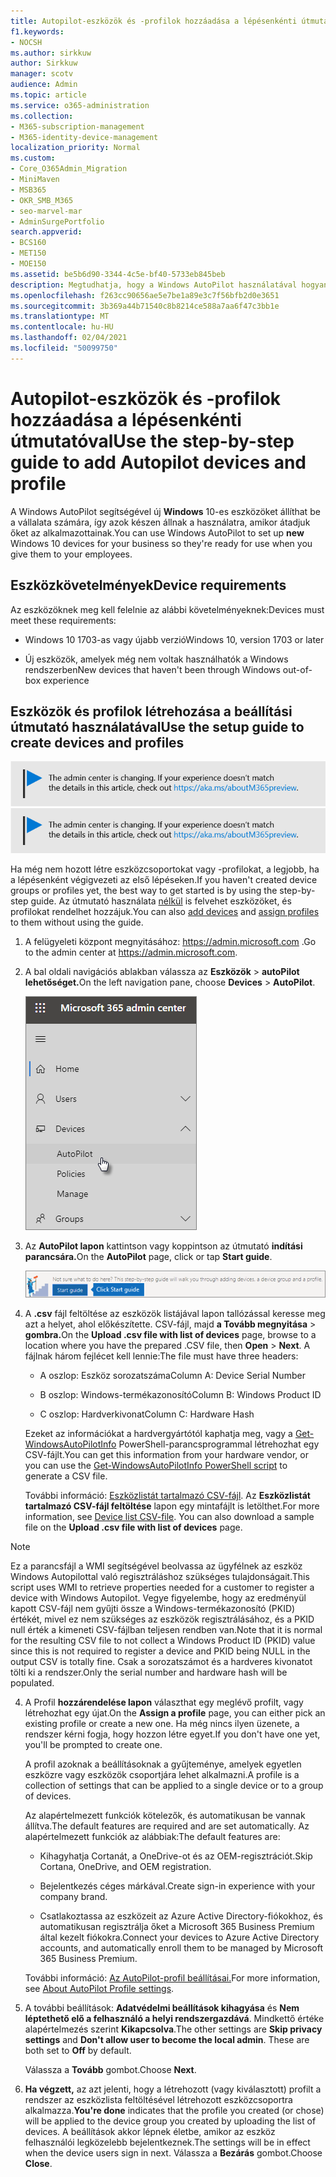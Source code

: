```yaml
---
title: Autopilot-eszközök és -profilok hozzáadása a lépésenkénti útmutatóval
f1.keywords:
- NOCSH
ms.author: sirkkuw
author: Sirkkuw
manager: scotv
audience: Admin
ms.topic: article
ms.service: o365-administration
ms.collection:
- M365-subscription-management
- M365-identity-device-management
localization_priority: Normal
ms.custom:
- Core_O365Admin_Migration
- MiniMaven
- MSB365
- OKR_SMB_M365
- seo-marvel-mar
- AdminSurgePortfolio
search.appverid:
- BCS160
- MET150
- MOE150
ms.assetid: be5b6d90-3344-4c5e-bf40-5733eb845beb
description: Megtudhatja, hogy a Windows AutoPilot használatával hogyan állíthat be új Windows 10-es eszközöket a vállalata számára, hogy készen álljanak az alkalmazottak használatára.
ms.openlocfilehash: f263cc90656ae5e7be1a89e3c7f56bfb2d0e3651
ms.sourcegitcommit: 3b369a44b71540c8b8214ce588a7aa6f47c3bb1e
ms.translationtype: MT
ms.contentlocale: hu-HU
ms.lasthandoff: 02/04/2021
ms.locfileid: "50099750"
---
```

# <a name="use-the-step-by-step-guide-to-add-autopilot-devices-and-profile"></a><span data-ttu-id="1b77e-103">Autopilot-eszközök és -profilok hozzáadása a lépésenkénti útmutatóval</span><span class="sxs-lookup"><span data-stu-id="1b77e-103">Use the step-by-step guide to add Autopilot devices and profile</span></span>

<span data-ttu-id="1b77e-104">A Windows AutoPilot segítségével új **Windows** 10-es eszközöket állíthat be a vállalata számára, így azok készen állnak a használatra, amikor átadjuk őket az alkalmazottainak.</span><span class="sxs-lookup"><span data-stu-id="1b77e-104">You can use Windows AutoPilot to set up **new** Windows 10 devices for your business so they're ready for use when you give them to your employees.</span></span>
  
## <a name="device-requirements"></a><span data-ttu-id="1b77e-105">Eszközkövetelmények</span><span class="sxs-lookup"><span data-stu-id="1b77e-105">Device requirements</span></span>

<span data-ttu-id="1b77e-106">Az eszközöknek meg kell felelnie az alábbi követelményeknek:</span><span class="sxs-lookup"><span data-stu-id="1b77e-106">Devices must meet these requirements:</span></span>
  
- <span data-ttu-id="1b77e-107">Windows 10 1703-as vagy újabb verzió</span><span class="sxs-lookup"><span data-stu-id="1b77e-107">Windows 10, version 1703 or later</span></span>
    
- <span data-ttu-id="1b77e-108">Új eszközök, amelyek még nem voltak használhatók a Windows rendszerben</span><span class="sxs-lookup"><span data-stu-id="1b77e-108">New devices that haven't been through Windows out-of-box experience</span></span>
    
## <a name="use-the-setup-guide-to-create-devices-and-profiles"></a><span data-ttu-id="1b77e-109">Eszközök és profilok létrehozása a beállítási útmutató használatával</span><span class="sxs-lookup"><span data-stu-id="1b77e-109">Use the setup guide to create devices and profiles</span></span>

<span data-ttu-id="1b77e-110">[![A megjelenő címke figyelmeztet a felügyeleti központ változásaira, további részleteket itt talál: aka.ms/aboutM365preview.](../media/m365admincenterchanging.png)](https://docs.microsoft.com/office365/admin/microsoft-365-admin-center-preview)</span><span class="sxs-lookup"><span data-stu-id="1b77e-110">[![Label to let you know the admin center is changing and you can find more details at aka.ms/aboutM365preview.](../media/m365admincenterchanging.png)](https://docs.microsoft.com/office365/admin/microsoft-365-admin-center-preview)</span></span>

<span data-ttu-id="1b77e-111">Ha még nem hozott létre eszközcsoportokat vagy -profilokat, a legjobb, ha a lépésenként végigvezeti az első lépéseken.</span><span class="sxs-lookup"><span data-stu-id="1b77e-111">If you haven't created device groups or profiles yet, the best way to get started is by using the step-by-step guide.</span></span> <span data-ttu-id="1b77e-112">Az útmutató használata [](create-and-edit-autopilot-profiles.md) [nélkül](create-and-edit-autopilot-devices.md) is felvehet eszközöket, és profilokat rendelhet hozzájuk.</span><span class="sxs-lookup"><span data-stu-id="1b77e-112">You can also [add devices](create-and-edit-autopilot-devices.md) and [assign profiles](create-and-edit-autopilot-profiles.md) to them without using the guide.</span></span> 
  
1. <span data-ttu-id="1b77e-113">A felügyeleti központ megnyitásához: <a href="https://go.microsoft.com/fwlink/p/?linkid=837890" target="_blank">https://admin.microsoft.com</a> .</span><span class="sxs-lookup"><span data-stu-id="1b77e-113">Go to the admin center at <a href="https://go.microsoft.com/fwlink/p/?linkid=837890" target="_blank">https://admin.microsoft.com</a>.</span></span>

2. <span data-ttu-id="1b77e-114">A bal oldali navigációs ablakban válassza az **Eszközök** \> **autoPilot lehetőséget.**</span><span class="sxs-lookup"><span data-stu-id="1b77e-114">On the left navigation pane, choose **Devices** \> **AutoPilot**.</span></span>

    ![A Felügyeleti központban válassza ki az eszközöket, majd az AutoPilotot.](../media/AutoPilot.png)
  
2. <span data-ttu-id="1b77e-116">Az **AutoPilot lapon** kattintson vagy koppintson az útmutató **indítási parancsára.**</span><span class="sxs-lookup"><span data-stu-id="1b77e-116">On the **AutoPilot** page, click or tap **Start guide**.</span></span>
    
    ![Click Start guide for step-by-step instructions for Autopilot.](../media/31662655-d1e6-437d-87ea-c0dec5da56f7.png)
  
3. <span data-ttu-id="1b77e-118">A **.csv** fájl feltöltése az eszközök listájával lapon tallózással keresse meg azt a helyet, ahol előkészítette. CSV-fájl, majd **a Tovább megnyitása** \> **gombra.**</span><span class="sxs-lookup"><span data-stu-id="1b77e-118">On the **Upload .csv file with list of devices** page, browse to a location where you have the prepared .CSV file, then **Open** \> **Next**.</span></span> <span data-ttu-id="1b77e-119">A fájlnak három fejlécet kell lennie:</span><span class="sxs-lookup"><span data-stu-id="1b77e-119">The file must have three headers:</span></span>
    
    - <span data-ttu-id="1b77e-120">A oszlop: Eszköz sorozatszáma</span><span class="sxs-lookup"><span data-stu-id="1b77e-120">Column A: Device Serial Number</span></span>
    
    - <span data-ttu-id="1b77e-121">B oszlop: Windows-termékazonosító</span><span class="sxs-lookup"><span data-stu-id="1b77e-121">Column B: Windows Product ID</span></span>
    
    - <span data-ttu-id="1b77e-122">C oszlop: Hardverkivonat</span><span class="sxs-lookup"><span data-stu-id="1b77e-122">Column C: Hardware Hash</span></span>
    
    <span data-ttu-id="1b77e-123">Ezeket az információkat a hardvergyártótól kaphatja meg, vagy a [Get-WindowsAutoPilotInfo](https://www.powershellgallery.com/packages/Get-WindowsAutoPilotInfo) PowerShell-parancsprogrammal létrehozhat egy CSV-fájlt.</span><span class="sxs-lookup"><span data-stu-id="1b77e-123">You can get this information from your hardware vendor, or you can use the [Get-WindowsAutoPilotInfo PowerShell script](https://www.powershellgallery.com/packages/Get-WindowsAutoPilotInfo) to generate a CSV file.</span></span> 
    
    <span data-ttu-id="1b77e-p103">További információ: [Eszközlistát tartalmazó CSV-fájl](https://docs.microsoft.com/microsoft-365/admin/misc/device-list). Az **Eszközlistát tartalmazó CSV-fájl feltöltése** lapon egy mintafájlt is letölthet.</span><span class="sxs-lookup"><span data-stu-id="1b77e-p103">For more information, see [Device list CSV-file](https://docs.microsoft.com/microsoft-365/admin/misc/device-list). You can also download a sample file on the **Upload .csv file with list of devices** page.</span></span> 
    
> [!NOTE]
> <span data-ttu-id="1b77e-126">Ez a parancsfájl a WMI segítségével beolvassa az ügyfélnek az eszköz Windows Autopilottal való regisztráláshoz szükséges tulajdonságait.</span><span class="sxs-lookup"><span data-stu-id="1b77e-126">This script uses WMI to retrieve properties needed for a customer to register a device with Windows Autopilot.</span></span> <span data-ttu-id="1b77e-127">Vegye figyelembe, hogy az eredményül kapott CSV-fájl nem gyűjti össze a Windows-termékazonosító (PKID) értékét, mivel ez nem szükséges az eszközök regisztrálásához, és a PKID null érték a kimeneti CSV-fájlban teljesen rendben van.</span><span class="sxs-lookup"><span data-stu-id="1b77e-127">Note that it is normal for the resulting CSV file to not collect a Windows Product ID (PKID) value since this is not required to register a device and PKID being NULL in the output CSV is totally fine.</span></span> <span data-ttu-id="1b77e-128">Csak a sorozatszámot és a hardveres kivonatot tölti ki a rendszer.</span><span class="sxs-lookup"><span data-stu-id="1b77e-128">Only the serial number and hardware hash will be populated.</span></span>
    
4. <span data-ttu-id="1b77e-129">A Profil **hozzárendelése lapon** választhat egy meglévő profilt, vagy létrehozhat egy újat.</span><span class="sxs-lookup"><span data-stu-id="1b77e-129">On the **Assign a profile** page, you can either pick an existing profile or create a new one.</span></span> <span data-ttu-id="1b77e-130">Ha még nincs ilyen üzenete, a rendszer kérni fogja, hogy hozzon létre egyet.</span><span class="sxs-lookup"><span data-stu-id="1b77e-130">If you don't have one yet, you'll be prompted to create one.</span></span> 
    
    <span data-ttu-id="1b77e-131">A profil azoknak a beállításoknak a gyűjteménye, amelyek egyetlen eszközre vagy eszközök csoportjára lehet alkalmazni.</span><span class="sxs-lookup"><span data-stu-id="1b77e-131">A profile is a collection of settings that can be applied to a single device or to a group of devices.</span></span>
    
    <span data-ttu-id="1b77e-132">Az alapértelmezett funkciók kötelezők, és automatikusan be vannak állítva.</span><span class="sxs-lookup"><span data-stu-id="1b77e-132">The default features are required and are set automatically.</span></span> <span data-ttu-id="1b77e-133">Az alapértelmezett funkciók az alábbiak:</span><span class="sxs-lookup"><span data-stu-id="1b77e-133">The default features are:</span></span>
    
    - <span data-ttu-id="1b77e-134">Kihagyhatja Cortanát, a OneDrive-ot és az OEM-regisztrációt.</span><span class="sxs-lookup"><span data-stu-id="1b77e-134">Skip Cortana, OneDrive, and OEM registration.</span></span>
    
    - <span data-ttu-id="1b77e-135">Bejelentkezés céges márkával.</span><span class="sxs-lookup"><span data-stu-id="1b77e-135">Create sign-in experience with your company brand.</span></span>
    
    - <span data-ttu-id="1b77e-136">Csatlakoztassa az eszközeit az Azure Active Directory-fiókokhoz, és automatikusan regisztrálja őket a Microsoft 365 Business Premium által kezelt fiókokra.</span><span class="sxs-lookup"><span data-stu-id="1b77e-136">Connect your devices to Azure Active Directory accounts, and automatically enroll them to be managed by Microsoft 365 Business Premium.</span></span>
    
    <span data-ttu-id="1b77e-137">További információ: [Az AutoPilot-profil beállításai.](autopilot-profile-settings.md)</span><span class="sxs-lookup"><span data-stu-id="1b77e-137">For more information, see [About AutoPilot Profile settings](autopilot-profile-settings.md).</span></span> 
    
5. <span data-ttu-id="1b77e-138">A további beállítások: **Adatvédelmi beállítások kihagyása** és **Nem léptethető elő a felhasználó a helyi rendszergazdává**. Mindkettő értéke alapértelmezés szerint **Kikapcsolva**.</span><span class="sxs-lookup"><span data-stu-id="1b77e-138">The other settings are **Skip privacy settings** and **Don't allow user to become the local admin**. These are both set to **Off** by default.</span></span> 
    
    <span data-ttu-id="1b77e-139">Válassza a **Tovább** gombot.</span><span class="sxs-lookup"><span data-stu-id="1b77e-139">Choose **Next**.</span></span>
    
6. <span data-ttu-id="1b77e-140">**Ha végzett,** az azt jelenti, hogy a létrehozott (vagy kiválasztott) profilt a rendszer az eszközlista feltöltésével létrehozott eszközcsoportra alkalmazza.</span><span class="sxs-lookup"><span data-stu-id="1b77e-140">**You're done** indicates that the profile you created (or chose) will be applied to the device group you created by uploading the list of devices.</span></span> <span data-ttu-id="1b77e-141">A beállítások akkor lépnek életbe, amikor az eszköz felhasználói legközelebb bejelentkeznek.</span><span class="sxs-lookup"><span data-stu-id="1b77e-141">The settings will be in effect when the device users sign in next.</span></span> <span data-ttu-id="1b77e-142">Válassza a **Bezárás** gombot.</span><span class="sxs-lookup"><span data-stu-id="1b77e-142">Choose **Close**.</span></span>
    
